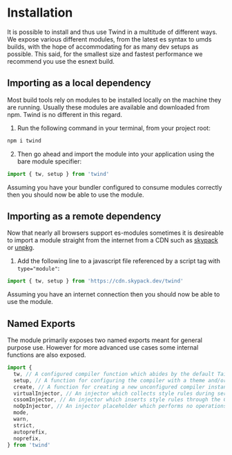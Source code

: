 # Installation

It is possible to install and thus use Twind in a multitude of different ways. We expose various different modules, from the latest es syntax to umds builds, with the hope of accommodating for as many dev setups as possible. This said, for the smallest size and fastest performance we recommend you use the esnext build.

## Importing as a local dependency

Most build tools rely on modules to be installed locally on the machine they are running. Usually these modules are available and downloaded from npm. Twind is no different in this regard.

1. Run the following command in your terminal, from your project root:

```sh
npm i twind
```

2. Then go ahead and import the module into your application using the bare module specifier:

```js
import { tw, setup } from 'twind'
```

Assuming you have your bundler configured to consume modules correctly then you should now be able to use the module.

## Importing as a remote dependency

Now that nearly all browsers support es-modules sometimes it is desireable to import a module straight from the internet from a CDN such as [skypack](https://skypack.dev/) or [unpkg](https://unpkg.com/).

1. Add the following line to a javascript file referenced by a script tag with `type="module"`:

```js
import { tw, setup } from 'https://cdn.skypack.dev/twind'
```

Assuming you have an internet connection then you should now be able to use the module.

## Named Exports

The module primarily exposes two named exports meant for general purpose use. However for more advanced use cases some internal functions are also exposed.

```js
import {
  tw, // A configured compiler function which abides by the default Tailwind theme
  setup, // A function for configuring the compiler with a theme and/or plugins
  create, // A function for creating a new unconfigured compiler instance
  virtualInjector, // An injector which collects style rules during server-side rendering
  cssomInjector, // An injector which inserts style rules through the CSS Object Model
  noOpInjector, // An injector placeholder which performs no operations useful for testing
  mode,
  warn,
  strict,
  autoprefix,
  noprefix,
} from 'twind'
```
